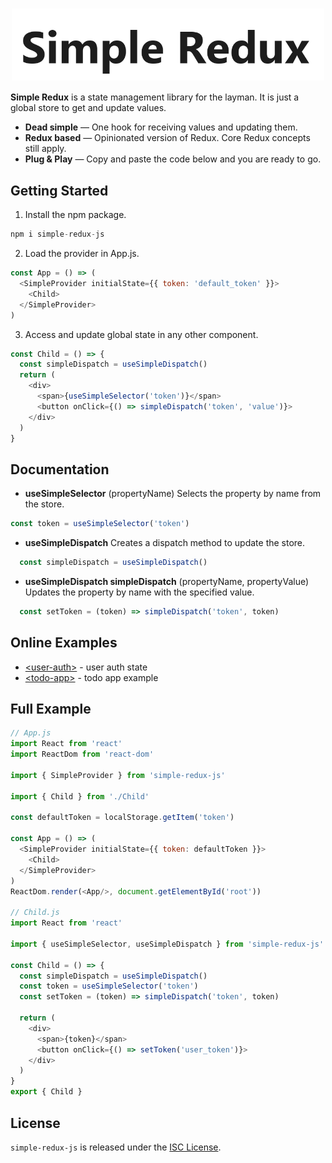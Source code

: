 
<h1 align="center">
  <img alt="hybrids - the web components" src="https://raw.githubusercontent.com/LiveDuo/simple-redux/master/assets/simple-redux-logo.png" width="500" align="center">
  <br/>
</h1>

<!--
[![npm version](https://img.shields.io/npm/v/hybrids.svg?style=flat)](https://www.npmjs.com/package/hybrids)
[![bundle size](https://img.shields.io/bundlephobia/minzip/hybrids.svg?label=minzip)](https://bundlephobia.com/result?p=hybrids)
[![npm](https://img.shields.io/npm/dt/hybrids.svg)](https://www.npmjs.com/package/hybrids)
[![GitHub](https://img.shields.io/github/license/hybridsjs/hybrids.svg)](LICENSE)
-->

**Simple Redux** is a state management library for the layman. It is just a global store to get and update values.

* **Dead simple** — One hook for receiving values and updating them.
* **Redux based** — Opinionated version of Redux. Core Redux concepts still apply.
* **Plug & Play** — Copy and paste the code below and you are ready to go.

## Getting Started

1. Install the npm package.
```javascript
npm i simple-redux-js
```
2. Load the provider in App.js.

```javascript
const App = () => (
  <SimpleProvider initialState={{ token: 'default_token' }}>
    <Child>
  </SimpleProvider>
)
```

3. Access and update global state in any other component.

```javascript
const Child = () => {
  const simpleDispatch = useSimpleDispatch()
  return (
    <div>
      <span>{useSimpleSelector('token')}</span>
      <button onClick={() => simpleDispatch('token', 'value')}>
    </div>
  )
}
```

## Documentation

- **useSimpleSelector** (propertyName<string>)
Selects the property by name from the store.
``` javascript
const token = useSimpleSelector('token')
```

- **useSimpleDispatch**
Creates a dispatch method to update the store.
``` javascript
  const simpleDispatch = useSimpleDispatch()
```

- **useSimpleDispatch simpleDispatch** (propertyName<string>, propertyValue<string>)
Updates the property by name with the specified value.
``` javascript
  const setToken = (token) => simpleDispatch('token', token)
```

## Online Examples

- [&lt;user-auth&gt;](https://brokenlink.com) - user auth state
- [&lt;todo-app&gt;](https://brokenlink.com) - todo app example

## Full Example

```javascript
// App.js
import React from 'react'
import ReactDom from 'react-dom'

import { SimpleProvider } from 'simple-redux-js'

import { Child } from './Child'

const defaultToken = localStorage.getItem('token')

const App = () => (
  <SimpleProvider initialState={{ token: defaultToken }}>
    <Child>
  </SimpleProvider>
)
ReactDom.render(<App/>, document.getElementById('root'))

// Child.js
import React from 'react'

import { useSimpleSelector, useSimpleDispatch } from 'simple-redux-js'

const Child = () => {
  const simpleDispatch = useSimpleDispatch()
  const token = useSimpleSelector('token')
  const setToken = (token) => simpleDispatch('token', token)

  return (
    <div>
      <span>{token}</span>
      <button onClick={() => setToken('user_token')}>
    </div>
  )
}
export { Child }
```

## License

`simple-redux-js` is released under the [ISC License](LICENSE).
